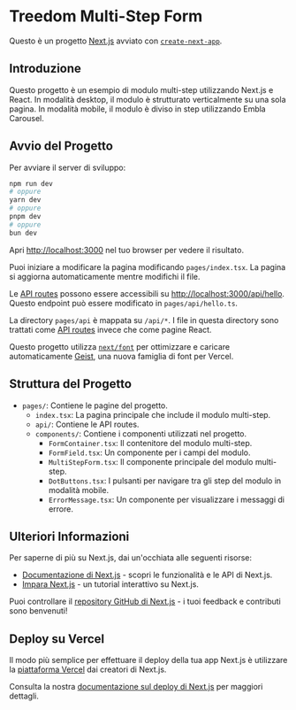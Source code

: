 # Treedom Multi-Step Form

Questo è un progetto [Next.js](https://nextjs.org) avviato con [`create-next-app`](https://nextjs.org/docs/pages/api-reference/create-next-app).

## Introduzione

Questo progetto è un esempio di modulo multi-step utilizzando Next.js e React. In modalità desktop, il modulo è strutturato verticalmente su una sola pagina. In modalità mobile, il modulo è diviso in step utilizzando Embla Carousel.

## Avvio del Progetto

Per avviare il server di sviluppo:

```bash
npm run dev
# oppure
yarn dev
# oppure
pnpm dev
# oppure
bun dev
```

Apri [http://localhost:3000](http://localhost:3000) nel tuo browser per vedere il risultato.

Puoi iniziare a modificare la pagina modificando `pages/index.tsx`. La pagina si aggiorna automaticamente mentre modifichi il file.

Le [API routes](https://nextjs.org/docs/pages/building-your-application/routing/api-routes) possono essere accessibili su [http://localhost:3000/api/hello](http://localhost:3000/api/hello). Questo endpoint può essere modificato in `pages/api/hello.ts`.

La directory `pages/api` è mappata su `/api/*`. I file in questa directory sono trattati come [API routes](https://nextjs.org/docs/pages/building-your-application/routing/api-routes) invece che come pagine React.

Questo progetto utilizza [`next/font`](https://nextjs.org/docs/pages/building-your-application/optimizing/fonts) per ottimizzare e caricare automaticamente [Geist](https://vercel.com/font), una nuova famiglia di font per Vercel.

## Struttura del Progetto

- `pages/`: Contiene le pagine del progetto.
  - `index.tsx`: La pagina principale che include il modulo multi-step.
  - `api/`: Contiene le API routes.
  - `components/`: Contiene i componenti utilizzati nel progetto.
    - `FormContainer.tsx`: Il contenitore del modulo multi-step.
    - `FormField.tsx`: Un componente per i campi del modulo.
    - `MultiStepForm.tsx`: Il componente principale del modulo multi-step.
    - `DotButtons.tsx`: I pulsanti per navigare tra gli step del modulo in modalità mobile.
    - `ErrorMessage.tsx`: Un componente per visualizzare i messaggi di errore.

## Ulteriori Informazioni

Per saperne di più su Next.js, dai un'occhiata alle seguenti risorse:

- [Documentazione di Next.js](https://nextjs.org/docs) - scopri le funzionalità e le API di Next.js.
- [Impara Next.js](https://nextjs.org/learn-pages-router) - un tutorial interattivo su Next.js.

Puoi controllare il [repository GitHub di Next.js](https://github.com/vercel/next.js) - i tuoi feedback e contributi sono benvenuti!

## Deploy su Vercel

Il modo più semplice per effettuare il deploy della tua app Next.js è utilizzare la [piattaforma Vercel](https://vercel.com/new?utm_medium=default-template&filter=next.js&utm_source=create-next-app&utm_campaign=create-next-app-readme) dai creatori di Next.js.

Consulta la nostra [documentazione sul deploy di Next.js](https://nextjs.org/docs/pages/building-your-application/deploying) per maggiori dettagli.
